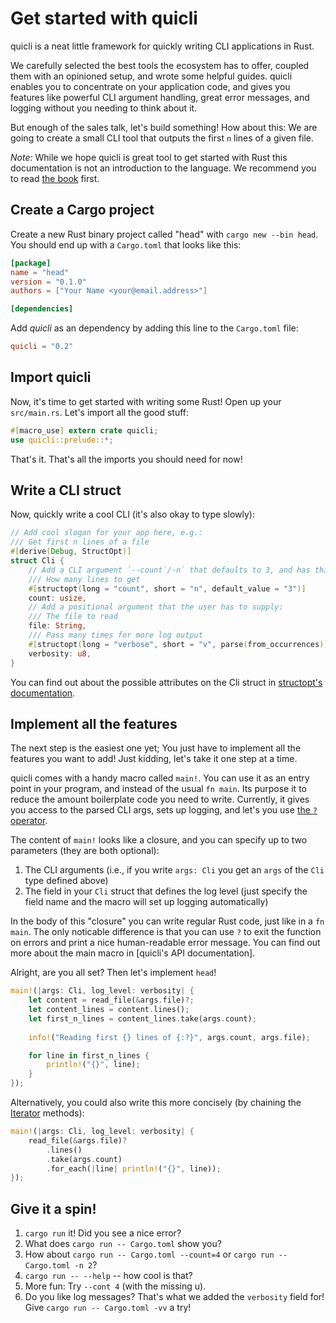 # Get started with quicli

quicli is a neat little framework for quickly writing CLI applications in Rust.

We carefully selected the best tools the ecosystem has to offer,
coupled them with an opinioned setup,
and wrote some helpful guides.
quicli enables you to concentrate on your application code,
and gives you features like
powerful CLI argument handling,
great error messages,
and logging
without you needing to think about it.

But enough of the sales talk, let's build something!
How about this:
We are going to create a small CLI tool
that outputs the first `n` lines of a given file.

_Note:_
While we hope quicli is great tool to get started with Rust
this documentation is not an introduction to the language.
We recommend you to read [the book] first.

[the book]: https://doc.rust-lang.org/book/

## Create a Cargo project

Create a new Rust binary project called "head"
with `cargo new --bin head`.
You should end up with a `Cargo.toml` that looks like this:

```toml file=Cargo.toml
[package]
name = "head"
version = "0.1.0"
authors = ["Your Name <your@email.address>"]

[dependencies]
```

Add _quicli_ as an dependency by adding this line
to the `Cargo.toml` file:

```toml file=Cargo.toml
quicli = "0.2"
```

## Import quicli

Now, it's time to get started with writing some Rust!
Open up your `src/main.rs`.
Let's import all the good stuff:

```rust file=src/main.rs
#[macro_use] extern crate quicli;
use quicli::prelude::*;
```
 
That's it. That's all the imports you should need for now!

## Write a CLI struct

Now, quickly write a cool CLI
(it's also okay to type slowly):

```rust file=src/main.rs
// Add cool slogan for your app here, e.g.:
/// Get first n lines of a file
#[derive(Debug, StructOpt)]
struct Cli {
    // Add a CLI argument `--count`/-n` that defaults to 3, and has this help text:
    /// How many lines to get
    #[structopt(long = "count", short = "n", default_value = "3")]
    count: usize,
    // Add a positional argument that the user has to supply:
    /// The file to read
    file: String,
    /// Pass many times for more log output
    #[structopt(long = "verbose", short = "v", parse(from_occurrences))]
    verbosity: u8,
}
```

You can find out about the possible attributes on the Cli struct in
[structopt's documentation].

[structopt's documentation]: https://docs.rs/structopt-derive/0.1.6/structopt_derive/

## Implement all the features

The next step is the easiest one yet;
You just have to implement all the features you want to add!
Just kidding, let's take it one step at a time.

quicli comes with a handy macro called `main!`.
You can use it as an entry point in your program,
and instead of the usual `fn main`.
Its purpose it to reduce the amount boilerplate code you need to write.
Currently, it gives you
access to the parsed CLI args,
sets up logging,
and let's you use [the `?` operator][try-op].

[try-op]: https://doc.rust-lang.org/book/second-edition/ch09-02-recoverable-errors-with-result.html#propagating-errors

The content of `main!` looks like a closure,
and you can specify up to two parameters (they are both optional):

1. The CLI arguments
   (i.e., if you write `args: Cli` you get an `args` of the `Cli` type defined above)
2. The field in your `Cli` struct that defines the log level
   (just specify the field name and the macro will set up logging automatically)

In the body of this "closure" you can write regular Rust code,
just like in a `fn main`.
The only noticable difference is that you can use `?`
to exit the function on errors
and print a nice human-readable error message.
You can find out more about the main macro in [quicli's API documentation].

[quicli's API documentaton]: https://docs.rs/quicli/0.1.2/quicli/macro.main.html

Alright, are you all set?
Then let's implement `head`!

```rust file=src/main.rs
main!(|args: Cli, log_level: verbosity| {
    let content = read_file(&args.file)?;
    let content_lines = content.lines();
    let first_n_lines = content_lines.take(args.count);
    
    info!("Reading first {} lines of {:?}", args.count, args.file);

    for line in first_n_lines {
        println!("{}", line);
    }
});
```

Alternatively, you could also write this more concisely
(by chaining the [Iterator] methods):

[Iterator]: https://doc.rust-lang.org/book/second-edition/ch13-02-iterators.html

```rust
main!(|args: Cli, log_level: verbosity| {
    read_file(&args.file)?
        .lines()
        .take(args.count)
        .for_each(|line| println!("{}", line));
});
```

## Give it a spin!

1. `cargo run` it! Did you see a nice error?
2. What does `cargo run -- Cargo.toml` show you?
3. How about `cargo run -- Cargo.toml --count=4` or `cargo run -- Cargo.toml -n 2`?
4. `cargo run -- --help` -- how cool is that?
5. More fun: Try `--cont 4` (with the missing u).
6. Do you like log messages? That's what we added the `verbosity` field for!
    Give `cargo run -- Cargo.toml -vv` a try!
